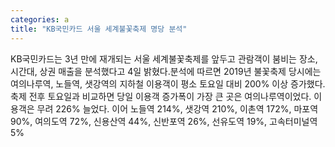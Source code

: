 ```yaml
---
categories: a
title: "KB국민카드 서울 세계불꽃축제 명당 분석"
---
```

KB국민카드는 3년 만에 재개되는 서울 세계불꽃축제를 앞두고 관람객이 붐비는 장소, 시간대, 상권 매출을 분석했다고 4일 밝혔다.분석에 따르면 2019년 불꽃축제 당시에는 여의나루역, 노들역, 샛강역의 지하철 이용객이 평소 토요일 대비 200% 이상 증가했다.축제 전후 토요일과 비교하면 당일 이용객 증가폭이 가장 큰 곳은 여의나루역이었다. 이용객은 무려 226% 늘었다. 이어 노들역 214%, 샛강역 210%, 이촌역 172%, 마포역 90%, 여의도역 72%, 신용산역 44%, 신반포역 26%, 선유도역 19%, 고속터미널역 5%